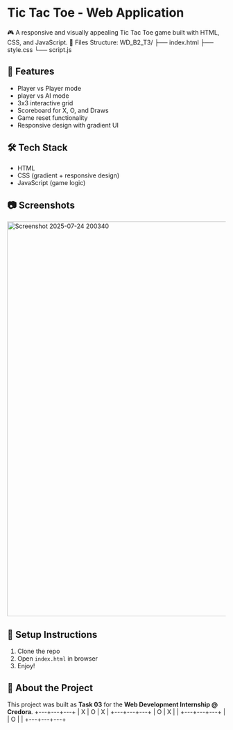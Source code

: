 # Tic Tac Toe - Web Application

🎮 A responsive and visually appealing Tic Tac Toe game built with HTML, CSS, and JavaScript.
📁 Files Structure:
WD_B2_T3/
├── index.html
├── style.css
└── script.js

## 📌 Features
- Player vs Player mode
- player vs AI mode
- 3x3 interactive grid
- Scoreboard for X, O, and Draws
- Game reset functionality
- Responsive design with gradient UI

## 🛠️ Tech Stack
- HTML
- CSS (gradient + responsive design)
- JavaScript (game logic)

## 📷 Screenshots
<img width="1910" height="911" alt="Screenshot 2025-07-24 200340" src="https://github.com/user-attachments/assets/9cdb7a8a-808f-46d3-ad3b-0e1bc3896637" />

## 🧾 Setup Instructions
1. Clone the repo  
2. Open `index.html` in browser  
3. Enjoy!

## 📢 About the Project
This project was built as **Task 03** for the **Web Development Internship @ Credora**.
+---+---+---+
| X | O | X |
+---+---+---+
| O | X |   |
+---+---+---+
|   | O |   |
+---+---+---+


